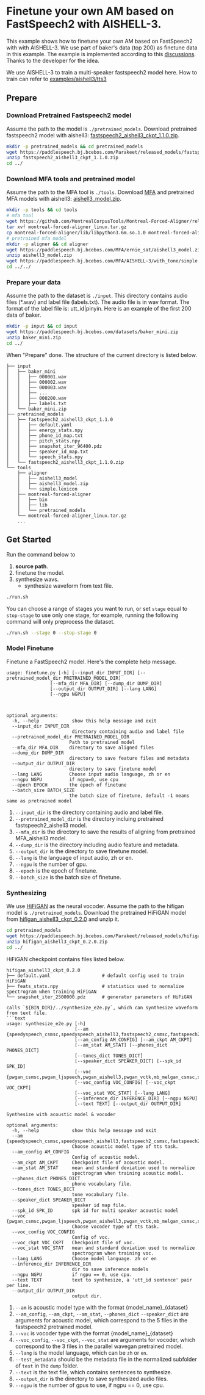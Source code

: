 # Finetune your own AM based on FastSpeech2 with AISHELL-3.
This example shows how to finetune your own AM based on FastSpeech2 with with AISHELL-3. We use part of baker's data (top 200) as finetune data in this example. The example is implemented according to this [discussions](https://github.com/PaddlePaddle/PaddleSpeech/discussions/1842). Thanks to the developer for the idea.


We use AISHELL-3 to train a multi-speaker fastspeech2 model here. How to train can refer to [examples/aishell3/tts3](https://github.com/lym0302/PaddleSpeech/tree/develop/examples/aishell3/tts3)


## Prepare
### Download Pretrained Fastspeech2 model
Assume the path to the model is `./pretrained_models`. Download pretrained fastspeech2 model with aishell3: [fastspeech2_aishell3_ckpt_1.1.0.zip](https://paddlespeech.bj.bcebos.com/Parakeet/released_models/fastspeech2/fastspeech2_aishell3_ckpt_1.1.0.zip). 

```bash
mkdir -p pretrained_models && cd pretrained_models
wget https://paddlespeech.bj.bcebos.com/Parakeet/released_models/fastspeech2/fastspeech2_aishell3_ckpt_1.1.0.zip 
unzip fastspeech2_aishell3_ckpt_1.1.0.zip
cd ../
```

### Download MFA tools and pretrained model
Assume the path to the MFA tool is `./tools`. Download [MFA](https://github.com/MontrealCorpusTools/Montreal-Forced-Aligner/releases/download/v1.0.1/montreal-forced-aligner_linux.tar.gz) and pretrained MFA models with aishell3: [aishell3_model.zip](https://paddlespeech.bj.bcebos.com/MFA/ernie_sat/aishell3_model.zip).

```bash
mkdir -p tools && cd tools
# mfa tool
wget https://github.com/MontrealCorpusTools/Montreal-Forced-Aligner/releases/download/v1.0.1/montreal-forced-aligner_linux.tar.gz
tar xvf montreal-forced-aligner_linux.tar.gz
cp montreal-forced-aligner/lib/libpython3.6m.so.1.0 montreal-forced-aligner/lib/libpython3.6m.so
# pretrained mfa model
mkdir -p aligner && cd aligner
wget https://paddlespeech.bj.bcebos.com/MFA/ernie_sat/aishell3_model.zip
unzip aishell3_model.zip
wget https://paddlespeech.bj.bcebos.com/MFA/AISHELL-3/with_tone/simple.lexicon
cd ../../
```

### Prepare your data
Assume the path to the dataset is `./input`. This directory contains audio files (*.wav) and label file (labels.txt). The audio file is in wav format. The format of the label file is: utt_id|pinyin. Here is an example of the first 200 data of baker.

```bash
mkdir -p input && cd input
wget https://paddlespeech.bj.bcebos.com/datasets/baker_mini.zip
unzip baker_mini.zip
cd ../
```

When "Prepare" done. The structure of the current directory is listed below.
```text
├── input
│   ├── baker_mini
│   │   ├── 000001.wav
│   │   ├── 000002.wav
│   │   ├── 000003.wav
│   │   ├── ...
│   │   ├── 000200.wav
│   │   ├── labels.txt
│   └── baker_mini.zip
├── pretrained_models
│   ├── fastspeech2_aishell3_ckpt_1.1.0
│   │   ├── default.yaml
│   │   ├── energy_stats.npy
│   │   ├── phone_id_map.txt
│   │   ├── pitch_stats.npy
│   │   ├── snapshot_iter_96400.pdz
│   │   ├── speaker_id_map.txt
│   │   └── speech_stats.npy
│   └── fastspeech2_aishell3_ckpt_1.1.0.zip
└── tools
    ├── aligner
    │   ├── aishell3_model
    │   ├── aishell3_model.zip
    │   └── simple.lexicon
    ├── montreal-forced-aligner
    │   ├── bin
    │   ├── lib
    │   └── pretrained_models
    └── montreal-forced-aligner_linux.tar.gz
    ...

```


## Get Started
Run the command below to
1. **source path**.
2. finetune the model.
3. synthesize wavs.
    - synthesize waveform from text file.
```bash
./run.sh
```
You can choose a range of stages you want to run, or set `stage` equal to `stop-stage` to use only one stage, for example, running the following command will only preprocess the dataset.
```bash
./run.sh --stage 0 --stop-stage 0
```


### Model Finetune
Finetune a FastSpeech2 model. Here's the complete help message.

```text
usage: finetune.py [-h] [--input_dir INPUT_DIR] [--pretrained_model_dir PRETRAINED_MODEL_DIR]
                [--mfa_dir MFA_DIR] [--dump_dir DUMP_DIR]
                [--output_dir OUTPUT_DIR] [--lang LANG]
                [--ngpu NGPU]



optional arguments:
  -h, --help            show this help message and exit
  --input_dir INPUT_DIR       
                        directory containing audio and label file
  --pretrained_model_dir PRETRAINED_MODEL_DIR
                       Path to pretrained model
  --mfa_dir MFA_DIR    directory to save aligned files
  --dump_dir DUMP_DIR
                       directory to save feature files and metadata
  --output_dir OUTPUT_DIR      
                       directory to save finetune model 
  --lang LANG          Choose input audio language, zh or en
  --ngpu NGPU          if ngpu=0, use cpu
  --epoch EPOCH        the epoch of finetune
  --batch_size BATCH_SIZE        
                       the batch size of finetune, default -1 means same as pretrained model

```
1. `--input_dir` is the directory containing audio and label file. 
2. `--pretrained_model_dir` is the directory incluing pretrained fastspeech2_aishell3 model.
3. `--mfa_dir` is the directory to save the results of aligning from pretrained MFA_aishell3 model.
4. `--dump_dir` is the directory including audio feature and metadata.
5. `--output_dir` is the directory to save finetune model.
6. `--lang` is the language of input audio, zh or en.
7. `--ngpu` is the number of gpu.
8. `--epoch` is the epoch of finetune.
9. `--batch_size` is the batch size of finetune.


### Synthesizing
We use [HiFiGAN](https://github.com/PaddlePaddle/PaddleSpeech/tree/develop/examples/aishell3/voc5) as the neural vocoder.
Assume the path to the hifigan model is `./pretrained_models`. Download the pretrained HiFiGAN model from [hifigan_aishell3_ckpt_0.2.0](https://paddlespeech.bj.bcebos.com/Parakeet/released_models/hifigan/hifigan_aishell3_ckpt_0.2.0.zip) and unzip it.

```bash
cd pretrained_models
wget https://paddlespeech.bj.bcebos.com/Parakeet/released_models/hifigan/hifigan_aishell3_ckpt_0.2.0.zip
unzip hifigan_aishell3_ckpt_0.2.0.zip
cd ../
```

HiFiGAN checkpoint contains files listed below.
```text
hifigan_aishell3_ckpt_0.2.0
├── default.yaml                   # default config used to train HiFiGAN
├── feats_stats.npy                # statistics used to normalize spectrogram when training HiFiGAN
└── snapshot_iter_2500000.pdz      # generator parameters of HiFiGAN

calls `${BIN_DIR}/../synthesize_e2e.py`, which can synthesize waveform from text file.
```text
usage: synthesize_e2e.py [-h]
                         [--am {speedyspeech_csmsc,speedyspeech_aishell3,fastspeech2_csmsc,fastspeech2_ljspeech,fastspeech2_aishell3,fastspeech2_vctk,tacotron2_csmsc,tacotron2_ljspeech}]
                         [--am_config AM_CONFIG] [--am_ckpt AM_CKPT]
                         [--am_stat AM_STAT] [--phones_dict PHONES_DICT]
                         [--tones_dict TONES_DICT]
                         [--speaker_dict SPEAKER_DICT] [--spk_id SPK_ID]
                         [--voc {pwgan_csmsc,pwgan_ljspeech,pwgan_aishell3,pwgan_vctk,mb_melgan_csmsc,style_melgan_csmsc,hifigan_csmsc,hifigan_ljspeech,hifigan_aishell3,hifigan_vctk,wavernn_csmsc}]
                         [--voc_config VOC_CONFIG] [--voc_ckpt VOC_CKPT]
                         [--voc_stat VOC_STAT] [--lang LANG]
                         [--inference_dir INFERENCE_DIR] [--ngpu NGPU]
                         [--text TEXT] [--output_dir OUTPUT_DIR]

Synthesize with acoustic model & vocoder

optional arguments:
  -h, --help            show this help message and exit
  --am {speedyspeech_csmsc,speedyspeech_aishell3,fastspeech2_csmsc,fastspeech2_ljspeech,fastspeech2_aishell3,fastspeech2_vctk,tacotron2_csmsc,tacotron2_ljspeech}
                        Choose acoustic model type of tts task.
  --am_config AM_CONFIG
                        Config of acoustic model.
  --am_ckpt AM_CKPT     Checkpoint file of acoustic model.
  --am_stat AM_STAT     mean and standard deviation used to normalize
                        spectrogram when training acoustic model.
  --phones_dict PHONES_DICT
                        phone vocabulary file.
  --tones_dict TONES_DICT
                        tone vocabulary file.
  --speaker_dict SPEAKER_DICT
                        speaker id map file.
  --spk_id SPK_ID       spk id for multi speaker acoustic model
  --voc {pwgan_csmsc,pwgan_ljspeech,pwgan_aishell3,pwgan_vctk,mb_melgan_csmsc,style_melgan_csmsc,hifigan_csmsc,hifigan_ljspeech,hifigan_aishell3,hifigan_vctk,wavernn_csmsc}
                        Choose vocoder type of tts task.
  --voc_config VOC_CONFIG
                        Config of voc.
  --voc_ckpt VOC_CKPT   Checkpoint file of voc.
  --voc_stat VOC_STAT   mean and standard deviation used to normalize
                        spectrogram when training voc.
  --lang LANG           Choose model language. zh or en
  --inference_dir INFERENCE_DIR
                        dir to save inference models
  --ngpu NGPU           if ngpu == 0, use cpu.
  --text TEXT           text to synthesize, a 'utt_id sentence' pair per line.
  --output_dir OUTPUT_DIR
                        output dir.
```
1. `--am` is acoustic model type with the format {model_name}_{dataset}
2. `--am_config`, `--am_ckpt`, `--am_stat`, `--phones_dict` `--speaker_dict` are arguments for acoustic model, which correspond to the 5 files in the fastspeech2 pretrained model.
3. `--voc` is vocoder type with the format {model_name}_{dataset}
4. `--voc_config`, `--voc_ckpt`, `--voc_stat` are arguments for vocoder, which correspond to the 3 files in the parallel wavegan pretrained model.
5. `--lang` is the model language, which can be `zh` or `en`.
6. `--test_metadata` should be the metadata file in the normalized subfolder of `test`  in the `dump` folder.
7. `--text` is the text file, which contains sentences to synthesize.
8. `--output_dir` is the directory to save synthesized audio files.
9. `--ngpu` is the number of gpus to use, if ngpu == 0, use cpu.
